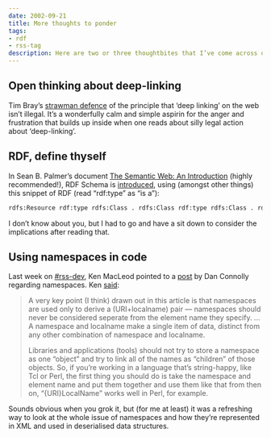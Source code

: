 ```yaml
---
date: 2002-09-21
title: More thoughts to ponder
tags:
- rdf
- rss-tag
description: Here are two or three thoughtbites that I’ve come across over the past few days and that have stayed with me. I just thought I’d share them here as it’s the weekend and often a good time to think about things.
---
```


## Open thinking about deep-linking

Tim Bray’s [strawman defence](http://www.w3.org/2001/tag/ilist#deepLinking-25) of the principle that ‘deep linking’ on the web isn’t illegal. It’s a wonderfully calm and simple aspirin for the anger and frustration that builds up inside when one reads about silly legal action about ‘deep-linking’.

## RDF, define thyself

In Sean B. Palmer’s document [The Semantic Web: An Introduction](http://infomesh.net/2001/swintro/) (highly recommended!), RDF Schema is [introduced](http://infomesh.net/2001/swintro/#simpleData), using (amongst other things) this snippet of RDF (read “rdf:type” as “is a”):

```rdf
rdfs:Resource rdf:type rdfs:Class . rdfs:Class rdf:type rdfs:Class . rdf:Property rdf:type rdfs:Class . rdf:type rdf:type rdf:Property .
```

I don’t know about you, but I had to go and have a sit down to consider the implications after reading that.

## Using namespaces in code

Last week on [#rss-dev](irc://irc.openprojects.net/rss-dev), Ken MacLeod pointed to a [post](http://lists.w3.org/Archives/Public/xml-names-editor/2002May/0009.html "A Plea For Sanity") by Dan Connolly regarding namespaces. Ken [said](http://www.peerfear.org/chump/rss-dev/2002/09/12/2002-09-12.xml):

> A very key point (I think) drawn out in this article is that namespaces are used only to derive a (URI+localname) pair — namespaces should never be considered seperate from the element name they specify. … A namespace and localname make a single item of data, distinct from any other combination of namespace and localname.
>
> Libraries and applications (tools) should not try to store a namespace as one “object” and try to link all of the names as “children” of those objects. So, if you’re working in a language that’s string-happy, like Tcl or Perl, the first thing you should do is take the namespace and element name and put them together and use them like that from then on, “{URI}LocalName” works well in Perl, for example.

Sounds obvious when you grok it, but (for me at least) it was a refreshing way to look at the whole issue of namespaces and how they’re represented in XML and used in deserialised data structures.
